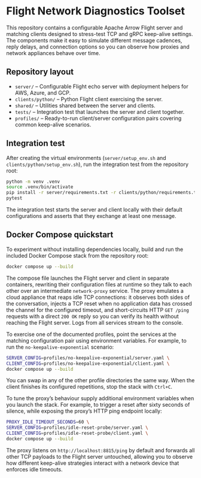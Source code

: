 # Flight Network Diagnostics Toolset

This repository contains a configurable Apache Arrow Flight server and matching
clients designed to stress-test TCP and gRPC keep-alive settings. The components
make it easy to simulate different message cadences, reply delays, and connection
options so you can observe how proxies and network appliances behave over time.

## Repository layout

- `server/` – Configurable Flight echo server with deployment helpers for AWS, Azure, and GCP.
- `clients/python/` – Python Flight client exercising the server.
- `shared/` – Utilities shared between the server and clients.
- `tests/` – Integration test that launches the server and client together.
- `profiles/` – Ready-to-run client/server configuration pairs covering common
  keep-alive scenarios.

## Integration test

After creating the virtual environments (`server/setup_env.sh` and
`clients/python/setup_env.sh`), run the integration test from the repository root:

```bash
python -m venv .venv
source .venv/bin/activate
pip install -r server/requirements.txt -r clients/python/requirements.txt pytest
pytest
```

The integration test starts the server and client locally with their default
configurations and asserts that they exchange at least one message.

## Docker Compose quickstart

To experiment without installing dependencies locally, build and run the
included Docker Compose stack from the repository root:

```bash
docker compose up --build
```

The compose file launches the Flight server and client in separate containers,
rewriting their configuration files at runtime so they talk to each other over
an intermediate `network-proxy` service. The proxy emulates a cloud appliance
that reaps idle TCP connections: it observes both sides of the conversation,
injects a TCP reset when no application data has crossed the channel for the
configured timeout, and short-circuits HTTP `GET /ping` requests with a direct
`200 OK` reply so you can verify its health without reaching the Flight server.
Logs from all services stream to the console.

To exercise one of the documented profiles, point the services at the matching
configuration pair using environment variables. For example, to run the
`no-keepalive-exponential` scenario:

```bash
SERVER_CONFIG=profiles/no-keepalive-exponential/server.yaml \
CLIENT_CONFIG=profiles/no-keepalive-exponential/client.yaml \
docker compose up --build
```

You can swap in any of the other profile directories the same way. When the
client finishes its configured repetitions, stop the stack with `Ctrl+C`.

To tune the proxy’s behaviour supply additional environment variables when you
launch the stack. For example, to trigger a reset after sixty seconds of
silence, while exposing the proxy’s HTTP ping endpoint locally:

```bash
PROXY_IDLE_TIMEOUT_SECONDS=60 \
SERVER_CONFIG=profiles/idle-reset-probe/server.yaml \
CLIENT_CONFIG=profiles/idle-reset-probe/client.yaml \
docker compose up --build
```

The proxy listens on `http://localhost:8815/ping` by default and forwards all
other TCP payloads to the Flight server untouched, allowing you to observe how
different keep-alive strategies interact with a network device that enforces
idle timeouts.

